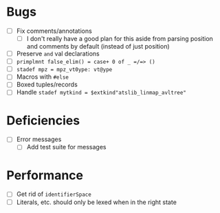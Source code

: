 # Bugs
- [ ] Fix comments/annotations
  - [ ] I don't really have a good plan for this aside from parsing position and
    comments by default (instead of just position)
- [ ] Preserve `and` val declarations
- [ ] `primplmnt false_elim() = case+ 0 of _ =/=> ()`
- [ ] `stadef mpz = mpz_vt0ype: vt@ype`
- [ ] Macros with `#else`
- [ ] Boxed tuples/records
- [ ] Handle `stadef mytkind = $extkind"atslib_linmap_avltree"`
# Deficiencies
- [ ] Error messages
  - [ ] Add test suite for messages
# Performance
- [ ] Get rid of `identifierSpace`
- [ ] Literals, etc. should only be lexed when in the right state
